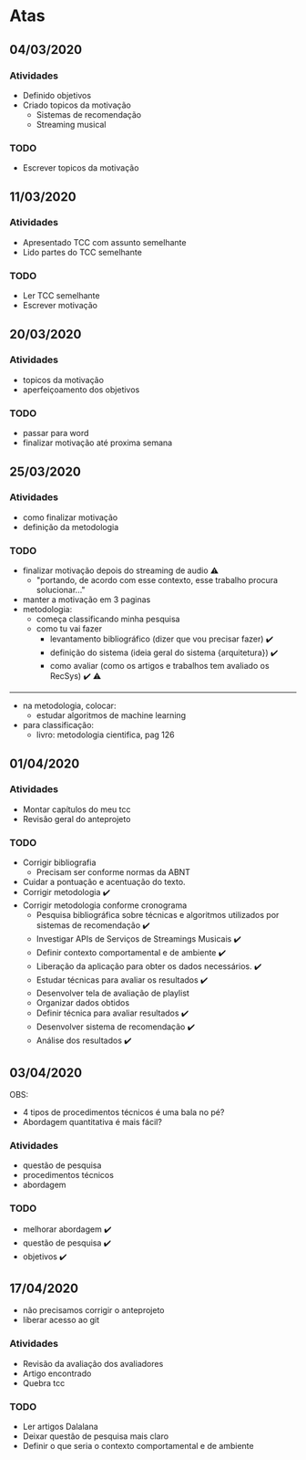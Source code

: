 # Atas

## 04/03/2020

### Atividades

- Definido objetivos
- Criado topicos da motivação
  - Sistemas de recomendação
  - Streaming musical

### TODO

- Escrever topicos da motivação

## 11/03/2020

### Atividades

- Apresentado TCC com assunto semelhante
- Lido partes do TCC semelhante

### TODO

- Ler TCC semelhante
- Escrever motivação

## 20/03/2020

### Atividades

- topicos da motivação
- aperfeiçoamento dos objetivos

### TODO

- passar para word
- finalizar motivação até proxima semana

## 25/03/2020

### Atividades

- como finalizar motivação
- definição da metodologia

### TODO

- finalizar motivação depois do streaming de audio :warning:
  - "portando, de acordo com esse contexto, esse trabalho procura solucionar..."
- manter a motivação em 3 paginas
- metodologia:
  - começa classificando minha pesquisa
  - como tu vai fazer
    - levantamento bibliográfico (dizer que vou precisar fazer) :heavy_check_mark:
    - definição do sistema (ideia geral do sistema {arquitetura}) :heavy_check_mark:
    - como avaliar (como os artigos e trabalhos tem avaliado os RecSys) :heavy_check_mark: :warning:

-------------------

- na metodologia, colocar:
  - estudar algoritmos de machine learning
- para classificação:
  - livro: metodologia cientifica, pag 126

## 01/04/2020

### Atividades

- Montar capítulos do meu tcc
- Revisão geral do anteprojeto

### TODO

- Corrigir bibliografia 
  - Precisam ser conforme normas da ABNT
- Cuidar a pontuação e acentuação do texto.
- Corrigir metodologia :heavy_check_mark:
- Corrigir metodologia conforme cronograma
  - Pesquisa bibliográfica sobre técnicas e algoritmos utilizados por sistemas de recomendação :heavy_check_mark:
  - Investigar APIs de Serviços de Streamings Musicais :heavy_check_mark:
  - Definir contexto comportamental e de ambiente :heavy_check_mark:
  - Liberação da aplicação para obter os dados necessários. :heavy_check_mark:
  - Estudar técnicas para avaliar os  resultados :heavy_check_mark:
  - Desenvolver tela de avaliação de playlist 
  - Organizar dados obtidos
  - Definir técnica para avaliar resultados :heavy_check_mark:
  - Desenvolver sistema de recomendação :heavy_check_mark:
  - Análise dos resultados :heavy_check_mark:

## 03/04/2020

OBS:

- 4 tipos de procedimentos técnicos é uma bala no pé?
- Abordagem quantitativa é mais fácil?

### Atividades

- questão de pesquisa
- procedimentos técnicos
- abordagem

### TODO

- melhorar abordagem :heavy_check_mark:
- questão de pesquisa :heavy_check_mark:
- objetivos :heavy_check_mark:

## 17/04/2020

- não precisamos corrigir o anteprojeto
- liberar acesso ao git

### Atividades

- Revisão da avaliação dos avaliadores
- Artigo encontrado
- Quebra tcc

### TODO

- Ler artigos Dalalana
- Deixar questão de pesquisa mais claro
- Definir o que seria o contexto comportamental e de ambiente

